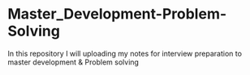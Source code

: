 # Master_Development-Problem-Solving
In this repository I will uploading my notes for interview preparation to master development  &amp; Problem solving
